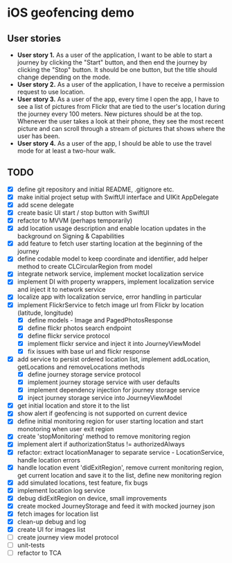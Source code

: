 # iOS geofencing demo
## User stories
- **User story 1.** As a user of the application, I want to be able to start a journey by clicking the "Start" button, and then end the journey by clicking the "Stop" button. It should be one button, but the title should change depending on the mode.
- **User story 2.** As a user of the application, I have to receive a permission request to use location.
- **User story 3.** As a user of the app, every time I open the app, I have to see a list of pictures from Flickr that are tied to the user's location during the journey every 100 meters. New pictures should be at the top. Whenever the user takes a look at their phone, they see the most recent picture and can scroll through a stream of pictures that shows where the user has been.
- **User story 4.** As a user of the app, I should be able to use the travel mode for at least a two-hour walk.

## TODO
- [x] define git repository and initial README, .gitignore etc.
- [x] make initial project setup with SwiftUI interface and UIKit AppDelegate
- [x] add scene delegate
- [x] create basic UI start / stop button with SwiftUI
- [x] refactor to MVVM (perhaps temporarily)
- [x] add location usage description and enable location updates in the background on Signing & Capabilities
- [x] add feature to fetch user starting location at the beginning of the journey
- [x] define codable model to keep coordinate and identifier, add helper method to create CLCircularRegion from model
- [x] integrate network service, implement mocket localization service
- [x] implement DI with property wrappers, implement localization service and inject it to network service
- [x] localize app with localization service, error handling in particular
- [x] implement FlickrService to fetch image url from Flickr by location (latitude, longitude)
    - [x] define models - Image and PagedPhotosResponse
    - [x] define flickr photos search endpoint
    - [x] define flickr service protocol
    - [x] implement flickr service and inject it into JourneyViewModel
    - [x] fix issues with base url and flickr response
- [x] add service to persist ordered location list, implement addLocation, getLocations and removeLocations methods
    - [x] define journey storage service protocol
    - [x] implement journey storage service with user defaults
    - [x] implement dependency injection for journey storage service
    - [x] inject journey storage service into JourneyViewModel
- [x] get initial location and store it to the list
- [x] show alert if geofencing is not supported on current device
- [x] define initial monitoring region for user starting location and start monotoring when user exit region
- [x] create 'stopMonitoring' method to remove monitoring region
- [x] implement alert if authorizationStatus != authorizedAlways
- [x] refactor: extract locationManager to separate service - LocationService, handle location errors
- [x] handle location event 'didExitRegion', remove current monitoring region, get current location and save it to the list, define new monitoring region
- [x] add simulated locations, test feature, fix bugs
- [x] implement location log service
- [x] debug didExitRegion on device, small improvements
- [x] create mocked JourneyStorage and feed it with mocked journey json
- [x] fetch images for location list
- [x] clean-up debug and log
- [x] create UI for images list
- [ ] create journey view model protocol
- [ ] unit-tests
- [ ] refactor to TCA

